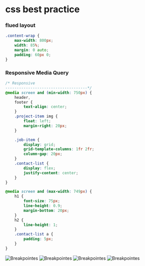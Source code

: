 # css best practice

### flued layout

```css
.content-wrap {
	max-width: 800px;
	width: 85%;
	margin: 0 auto;
	padding: 60px 0;
}
```

### Responsive Media Query

```css
/* Responsive
------------------------------------*/
@media screen and (min-width: 750px) {
	header,
	footer {
		text-align: center;
	}
	.project-item img {
		float: left;
		margin-right: 20px;
	}

	.job-item {
		display: grid;
		grid-template-columns: 1fr 2fr;
		column-gap: 20px;
	}
	.contact-list {
		display: flex;
		justify-content: center;
	}
}

@media screen and (max-width: 749px) {
	h1 {
		font-size: 75px;
		line-height: 0.9;
		margin-bottom: 20px;
	}
	h2 {
		line-height: 1;
	}
	.contact-list a {
		padding: 5px;
	}
}
```
![Breakpointes](./image/img1.png)
![Breakpointes](./image/img2.png)
![Breakpointes](./image/img3.png)
![Breakpointes](./image/img4.png)
